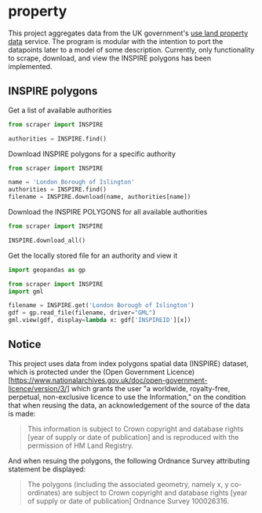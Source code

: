 # property
This project aggregates data from the UK government's [use land property data](https://use-land-property-data.service.gov.uk/) service. The program is modular with the intention to port the datapoints later to a model of some description. Currently, only functionality to scrape, download, and view the INSPIRE polygons has been implemented.

## INSPIRE polygons

Get a list of available authorities

```py
from scraper import INSPIRE

authorities = INSPIRE.find()
```

Download INSPIRE polygons for a specific authority

```py
from scraper import INSPIRE

name = 'London Borough of Islington'
authorities = INSPIRE.find()
filename = INSPIRE.download(name, authorities[name])
```

Download the INSPIRE POLYGONS for all available authorities

```py
from scraper import INSPIRE

INSPIRE.download_all()
```

Get the locally stored file for an authority and view it

```py
import geopandas as gp

from scraper import INSPIRE
import gml

filename = INSPIRE.get('London Borough of Islington')
gdf = gp.read_file(filename, driver="GML")
gml.view(gdf, display=lambda x: gdf['INSPIREID'][x])
```

## Notice

This project uses data from index polygons spatial data (INSPIRE) dataset, which is protected under the (Open Government Licence)[https://www.nationalarchives.gov.uk/doc/open-government-licence/version/3/] which grants the user "a worldwide, royalty-free, perpetual, non-exclusive licence to use the Information," on the condition that when reusing the data, an acknowledgement of the source of the data is made:

> This information is subject to Crown copyright and database rights [year of supply or date of publication] and is reproduced with the permission of HM Land Registry.

And when resuing the polygons, the following Ordnance Survey attributing statement be displayed:

> The polygons (including the associated geometry, namely x, y co-ordinates) are subject to Crown copyright and database rights [year of supply or date of publication] Ordnance Survey 100026316.